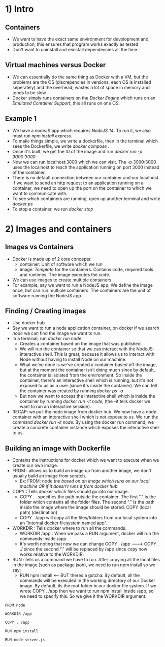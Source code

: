 # 1) Intro

## Containers
* We want to have the exact same environment for development and production, this ensures that program works exactly as tested
* Don't want to uninstall and reinstall dependencies all the time.

## Virtual machines versus Docker
* We can essentially do the same thing as Docker with a VM, but the problems are the OS (discrepencies in versions, each OS is installed seperately) and the overhead;
wastes a lot of space in memory and tends to be slow.
* Docker simply runs containers on the *Docker Engine* which runs on an *Emulated Container Support*, this all runs on one OS.

## Example 1
* We have a nodeJS app which requires *NodeJS 14*. To run it, we also must run *npm install express*.
* To make things simple, we write a dockerfile, then in the terminal which sees the Dockerfile, we write *docker compose .*
*   Once it's built, we get the ID of the image and run *docker run -p 3000:3000 <ID>*
*   Now we can run localhost:3000 which we can visit. The -p 3000:3000 uses the localhost to reach the application running on port 3000 instead of the container.
*   There is no default connection between our container and our localhost. If we want to send an http request to an application running on a container, we need to open up the port on the container to which we want to communicate with.  
* To see which containers are running, open up another terminal and write *docker ps*
* To stop a container, we run *docker stop <assigned name>*

# 2) Images and containers

## Images vs Containers
* Docker is made up of 2 core concepts:
  * container: Unit of software which we run
  * image: *Template* for the containers. Contains code, required tools and runtimes. The image executes the code.
* We can use images to create multiple containers. 
* For example, say we want to run a NodeJS app. We define the image once, but can run multiple containers. The containers are the unit of software running the NodeJS app.

## Finding / Creating images
* Use docker hub
* Say we want to run a node application container, on docker if we search *node* we can find the image we want to run.
* In a terminal, run *docker run node*
  * Creates a container based on the image that was published.
  * We will run the container so that we can interact with the NodeJS interactive shell. This is great, because it allows us to interact with Node without having to install Node on our machine.
  * What we've done is we've created a container based off the image, but at the moment the container isn't doing much since by default, the container is isolated from the environment. So inside the container, there's an interactive shell which is running, but it's not exposed to us as a user (since it's inside the container). We can tell the container was created by running *docker ps -a*
  * But now we want to access the interactive shell which is inside the container by running *docker run -it node*, (the -it tells docker we want to run an interactive session).
* RECAP: we pull the node image from docker hub. We now have a node container with an interactive shell which is not expose to us. We run the command *docker run -it node*. By using the docker run command, we create a concrete container instance which exposes the interactive shell to us.
 
## Building an image with Dockerfile
* Contains the instructions for docker which we want to execute when we create our own image.
* FROM : allows us to build an image up from another image, we don't usually build an image from scratch.
   * Ex: FROM: node *the based on an image which runs on our local machine OR if it doesn't runs it from docker hub.*
* COPY : Tells docker which files should go into our image.
   * COPY . . specifies the path outside the container. The first "." is the folder which contains all the folder files. The second "." is the path inside the image where the image should be stored. COPY (local path) (destination)
   * COPY . /app will copy all the files/folders from our local system into an "internal docker filesystem named app".
* WORKDIR : Tells docker where to run all the commands. 
   * WORKDIR /app : When we pass a RUN argument, docker will run the commands inside /app
   * It's worth noting that now we can change COPY . /app ---> COPY . ./ since the second "." will be replaced by /app since copy now works relative to the WORKDIR.
* RUN : tells us a command we have to run. After copying all the local files in the image (such as package.json), we need to run npm install so we say:
   * RUN npm install <-- BUT theres a gotcha: By default, all the commands will be executed in the working directory of our Docker image. By default, its the root folder in our docker file system. If we wrote COPY . /app then we want to run npm install inside /app, so we need to specify this. So we give it the WORKDIR argument.

```
FROM node

WORKDIR /app

COPY . /app

RUN npm install

RUN node server.js
```
